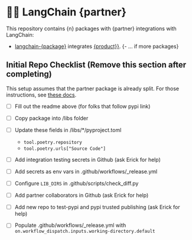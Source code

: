 # 🦜️🔗 LangChain {partner}

This repository contains {n} packages with {partner} integrations with LangChain:

- [langchain-{package}](https://pypi.org/project/langchain-{package}/) integrates [{product}}]({product_link}).
{- ... if more packages}

## Initial Repo Checklist (Remove this section after completing)

This setup assumes that the partner package is already split. For those instructions,
see [these docs](https://python.langchain.com/docs/contributing/integrations#partner-packages).

- [ ] Fill out the readme above (for folks that follow pypi link)
- [ ] Copy package into /libs folder
- [ ] Update these fields in /libs/*/pyproject.toml

    - `tool.poetry.repository`
    - `tool.poetry.urls["Source Code"]`
    
- [ ] Add integration testing secrets in Github (ask Erick for help)
- [ ] Add secrets as env vars in .github/workflows/_release.yml
- [ ] Configure `LIB_DIRS` in .github/scripts/check_diff.py
- [ ] Add partner collaborators in Github (ask Erick for help)
- [ ] Add new repo to test-pypi and pypi trusted publishing (ask Erick for help)
- [ ] Populate .github/workflows/_release.yml with `on.workflow_dispatch.inputs.working-directory.default`
